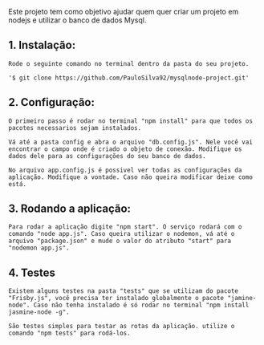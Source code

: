 Este projeto tem como objetivo ajudar quem quer criar um projeto em nodejs e utilizar o banco de dados Mysql.

## 1. Instalação: 

	Rode o seguinte comando no terminal dentro da pasta do seu projeto.

	'$ git clone https://github.com/PauloSilva92/mysqlnode-project.git'

## 2. Configuração:

	O primeiro passo é rodar no terminal "npm install" para que todos os pacotes necessarios sejam instalados.

	Vá até a pasta config e abra o arquivo "db.config.js". Nele você vai encontrar o campo onde é criado o objeto de conexão. Modifique os dados dele para as configurações do seu banco de dados.

	No arquivo app.config.js é possivel ver todas as configurações da aplicação. Modifique a vontade. Caso não queira modificar deixe como está.
## 3. Rodando a aplicação:

	Para rodar a aplicação digite "npm start". O serviço rodará com o comando "node app.js". Caso queira utilizar o nodemon, vá até o arquivo "package.json" e mude o valor do atributo "start" para "nodemon app.js".

## 4. Testes

	Existem alguns testes na pasta "tests" que se utilizam do pacote "Frisby.js", você precisa ter instalado globalmente o pacote "jamine-node". Caso não tenha instalado é só rodar no terminal "npm install jasmine-node -g".

	São testes simples para testar as rotas da aplicação. utilize o comando "npm tests" para rodá-los.

